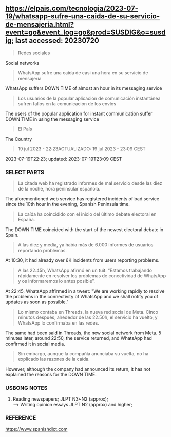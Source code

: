 ## https://elpais.com/tecnologia/2023-07-19/whatsapp-sufre-una-caida-de-su-servicio-de-mensajeria.html?event=go&event_log=go&prod=SUSDIG&o=susdig; last accessed: 20230720

> Redes sociales
	
Social networks
	
> WhatsApp sufre una caída de casi una hora en su servicio de mensajería

WhatsApp suffers DOWN TIME of almost an hour in its messaging service

> Los usuarios de la popular aplicación de comunicación instantánea sufren fallos en la comunicación de los envíos

The users of the popular application for instant communication suffer DOWN TIME in using the messaging service

> El País

The Country

> 19 jul 2023 - 22:23ACTUALIZADO: 19 jul 2023 - 23:09 CEST

2023-07-19T22:23; updated: 2023-07-19T23:09 CEST

### SELECT PARTS

> La citada web ha registrado informes de mal servicio desde las diez de la noche, hora peninsular española.

The aforementioned web service has registered incidents of bad service since the 10th hour in the evening, Spanish Peninsula time. 

> La caída ha coincidido con el inicio del último debate electoral en España. 

The DOWN TIME coincided with the start of the newest electoral debate in Spain.

> A las diez y media, ya había más de 6.000 informes de usuarios reportando problemas. 

At 10:30, it had already over 6K incidents from users reporting problems.

> A las 22.45h, WhatsApp afirmó en un tuit: “Estamos trabajando rápidamente en resolver los problemas de conectividad de WhatsApp y os informaremos lo antes posible”. 

At 22:45, WhatsApp affirmed in a tweet: "We are working rapidly to resolve the problems in the connectivity of WhatsApp and we shall notify you of updates as soon as possible."

> Lo mismo contaba en Threads, la nueva red social de Meta. Cinco minutos después, alrededor de las 22.50h, el servicio ha vuelto, y WhatsApp lo confirmaba en las redes. 

The same had been said in Threads, the new social network from Meta. 5 minutes later, around 22:50, the service returned, and WhatsApp had confirmed it in social media.

> Sin embargo, aunque la compañía anunciaba su vuelta, no ha explicado las razones de la caída.

However, although the company had announced its return, it has not explained the reasons for the DOWN TIME.

### USBONG NOTES

1) Reading newspapers; JLPT N3~N2 (approx); <br/>
--> Writing opinion essays JLPT N2 (approx) and higher;

### REFERENCE

https://www.spanishdict.com
